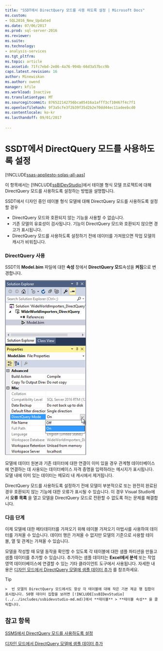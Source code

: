 ```yaml
---
title: "SSDT에서 DirectQuery 모드를 사용 하도록 설정 | Microsoft Docs"
ms.custom:
- SQL2016_New_Updated
ms.date: 07/06/2017
ms.prod: sql-server-2016
ms.reviewer: 
ms.suite: 
ms.technology:
- analysis-services
ms.tgt_pltfrm: 
ms.topic: article
ms.assetid: 71fc7ebd-2e86-4a76-994b-66d3a57bcc9b
caps.latest.revision: 16
author: Minewiskan
ms.author: owend
manager: kfile
ms.workload: Inactive
ms.translationtype: MT
ms.sourcegitcommit: 876522142756bca05416a1afff3cf10467f4c7f1
ms.openlocfilehash: 9f3a5cfe3f2b39f35d2b2e70dd44ec11adeebcd0
ms.contentlocale: ko-kr
ms.lasthandoff: 09/01/2017

---
```

# <a name="enable-directquery-mode-in-ssdt"></a>SSDT에서 DirectQuery 모드를 사용하도록 설정

[!INCLUDE[ssas-appliesto-sqlas-all-aas](../../includes/ssas-appliesto-sqlas-all-aas.md)]

이 항목에서는 [!INCLUDE[ssBIDevStudio](../../includes/ssbidevstudio-md.md)]에서 테이블 형식 모델 프로젝트에 대해 DirectQuery 모드를 사용하도록 설정하는 방법을 설명합니다.  
  
SSDT에서 디자인 중인 테이블 형식 모델에 대해 DirectQuery 모드를 사용하도록 설정할 경우
-   DirectQuery 모드와 호환되지 않는 기능을 사용할 수 없습니다.  
-   기존 모델의 유효성이 검사됩니다. 기능이 DirectQuery 모드와 호환되지 않으면 경고가 표시됩니다.  
-   DirectQuery 모드를 사용하도록 설정하기 전에 데이터를 가져왔으면 작업 모델의 캐시가 비워집니다.  
  
### <a name="enable-directquery"></a>DirectQuery 사용  
  
SSDT의 **Model.bim** 파일에 대한 **속성** 창에서 **DirectQuery 모드**속성을 **켜짐**으로 변경합니다.  

![SSDT에서 DirectQuery 모드를 사용하도록 설정](../../analysis-services/tabular-models/media/enable-directquery-mode-in-ssdt.png)
  
모델에 데이터 원본과 기존 데이터에 대한 연결이 이미 있을 경우 관계형 데이터베이스에 연결하는 데 사용되는 데이터베이스 자격 증명을 입력하라는 메시지가 표시됩니다. 모델 내에 이미 있는 데이터는 메모리 내 캐시에서 제거됩니다.  
  
DirectQuery 모드를 사용하도록 설정하기 전에 모델이 부분적으로 또는 완전히 완료된 경우 호환되지 않는 기능에 대한 오류가 표시될 수 있습니다. 이 경우 Visual Studio에서 **오류 목록** 을 열고 모델을 DirectQuery 모드로 전환할 수 없도록 하는 문제를 해결합니다.  


### <a name="whats-next"></a>다음 단계 
이제 모델에 대한 메타데이터를 가져오기 위해 테이블 가져오기 마법사를 사용하여 데이터를 가져올 수 있습니다. 데이터 행은 가져올 수 없지만 모델의 기준으로 사용할 테이블, 열 및 관계는 가져올 수 있습니다. 

모델을 작성할 때 모델 동작을 확인할 수 있도록 각 테이블에 대한 샘플 파티션을 만들고 샘플 데이터를 추가할 수 있습니다. 추가하는 샘플 데이터는 **Excel에서 분석** 또는 작업 영역 데이터베이스에 연결할 수 있는 기타 클라이언트 도구에서 사용됩니다. 자세한 내용은 [디자인 모드에서 DirectQuery 모델에 샘플 데이터 추가](../../analysis-services/tabular-models/add-sample-data-to-a-directquery-model-in-design-mode.md) 를 참조하세요.  
  
> [!TIP]  
    >  빈 모델의 DirectQuery 모드에서도 항상 각 테이블에 대해 작은 기본 제공 행 집합이 표시됩니다. 50행 데이터 집합을 보려면 [!INCLUDE[ssBIDevStudio](../../includes/ssbidevstudio-md.md)]에서 **테이블** > **테이블 속성** 을 클릭합니다.  
  
  
## <a name="see-also"></a>참고 항목  
[SSMS에서 DirectQuery 모드를 사용하도록 설정](../../analysis-services/tabular-models/enable-directquery-mode-in-ssms.md)

[디자인 모드에서 DirectQuery 모델에 샘플 데이터 추가](../../analysis-services/tabular-models/add-sample-data-to-a-directquery-model-in-design-mode.md)
  

